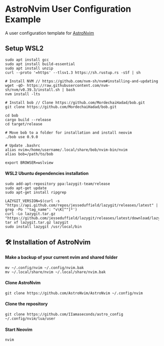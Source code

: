 # AstroNvim User Configuration Example

A user configuration template for [AstroNvim](https://github.com/AstroNvim/AstroNvim)

## Setup WSL2
``` shell
sudo apt install gcc
sudo apt install build-essential
sudo apt install unzip
curl --proto '=https' --tlsv1.3 https://sh.rustup.rs -sSf | sh

# Install NVM // https://github.com/nvm-sh/nvm#installing-and-updating
wget -qO- https://raw.githubusercontent.com/nvm-sh/nvm/v0.39.3/install.sh | bash
nvm install -lts

# Install bob // Clone https://github.com/MordechaiHadad/bob.git
git clone https://github.com/MordechaiHadad/bob.git

cd bob
cargo build --release
cd target/release

# Move bob to a folder for installation and install neovim
./bob use 0.9.0

# Update .bashrc
alias nvim=/home/username/.local/share/bob/nvim-bin/nvim
alias bob=/path/to/bob

export BROWSER=wslview
```

#### WSL2 Ubuntu dependencies installation
```shell
sudo add-apt-repository ppa:lazygit-team/release
sudo apt-get update
sudo apt-get install ripgrep

LAZYGIT_VERSION=$(curl -s "https://api.github.com/repos/jesseduffield/lazygit/releases/latest" | grep -Po '"tag_name": "v\K[^"]*')
curl -Lo lazygit.tar.gz "https://github.com/jesseduffield/lazygit/releases/latest/download/lazygit_${LAZYGIT_VERSION}_Linux_x86_64.tar.gz"
tar xf lazygit.tar.gz lazygit
sudo install lazygit /usr/local/bin
```

## 🛠️ Installation of AstroNvim

#### Make a backup of your current nvim and shared folder

```shell
mv ~/.config/nvim ~/.config/nvim.bak
mv ~/.local/share/nvim ~/.local/share/nvim.bak
```

#### Clone AstroNvim

```shell
git clone https://github.com/AstroNvim/AstroNvim ~/.config/nvim
```

#### Clone the repository

```shell
git clone https://github.com/IIamaseconds/astro_config ~/.config/nvim/lua/user
```



#### Start Neovim

```shell
nvim
```
